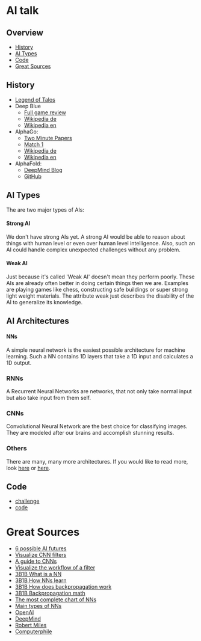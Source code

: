 # AI talk

## Overview
- [History](#History)
- [AI Types](#AI-Types)
- [Code](#Code)
- [Great Sources](#Great-Sources)
 
 
 ## History
 - [Legend of Talos](https://youtu.be/vVTA-E3G8bQ)
 - Deep Blue
    - [Full  game review](https://youtu.be/5l7-Rt7lVPQ)
    - [Wikipedia de](https://de.wikipedia.org/wiki/Deep_Blue)
    - [Wikipedia en](https://en.wikipedia.org/wiki/Deep_Blue_(chess_computer))
 - AlphaGo:
    - [Two Minute Papers](https://youtu.be/9xlSy9F5WtE)
    - [Match 1](https://youtu.be/vFr3K2DORc8)
    - [Wikipedia de](https://de.wikipedia.org/wiki/AlphaGo)
    - [Wikipedia en](https://en.wikipedia.org/wiki/AlphaGo)
 - AlphaFold:
    - [DeepMind Blog](https://deepmind.com/blog/article/AlphaFold-Using-AI-for-scientific-discovery)
    - [GitHub](https://github.com/deepmind/deepmind-research/tree/master/alphafold_casp13)
 
 ## AI Types
 The are two major types of AIs:
 
 #### Strong AI
 We don't have strong AIs yet. A strong AI would be able to reason about things with human level or even
 over human level intelligence. Also, such an AI could handle complex unexpected challenges without any
 problem.
 
 #### Weak AI
 Just because it's called 'Weak AI' doesn't mean they perform poorly. These AIs are already often better
 in doing certain things then we are. Examples are playing games like chess, constructing safe buildings or
 super strong light weight materials. The attribute weak just describes the disability of the AI to generalize
 its knowledge.
 
 ## AI Architectures
 
 #### NNs
 A simple neural network is the easiest possible architecture for machine learning. Such a NN contains 1D
 layers that take a 1D input and calculates a 1D output.
 
 ### RNNs
 A Recurrent Neural Networks are networks, that not only take normal input but also take input from them
 self.
 
 ### CNNs
 Convolutional Neural Network are the best choice for classifying images. They are modeled after our
 brains and accomplish stunning results.
 
 ### Others
 There are many, many more architectures. If you would like to read more, look [here](https://medium.com/towards-artificial-intelligence/main-types-of-neural-networks-and-its-applications-tutorial-734480d7ec8e)
 or [here](https://towardsdatascience.com/the-mostly-complete-chart-of-neural-networks-explained-3fb6f2367464).
  
 
 ## Code
 - [challenge](./code/mnist_classification_challenge.ipynb)
 - [code](./code/mnist_image_classification_code.ipynb)
 
 # Great Sources
 - [6 possible AI futures](https://youtu.be/p_fJPh11thM)
 - [Visualize CNN filters](https://towardsdatascience.com/how-to-visualize-convolutional-features-in-40-lines-of-code-70b7d87b0030)
 - [A guide to CNNs](https://towardsdatascience.com/a-comprehensive-guide-to-convolutional-neural-networks-the-eli5-way-3bd2b1164a53)
 - [Visualize the workflow of a filter](https://youtu.be/f0t-OCG79-U)
 - [3B1B What is a NN](https://youtu.be/aircAruvnKk)
 - [3B1B How NNs learn](https://youtu.be/IHZwWFHWa-w)
 - [3B1B How does backpropagation work](https://youtu.be/Ilg3gGewQ5U)
 - [3B1B Backpropagation math](https://youtu.be/tIeHLnjs5U8)
 - [The most complete chart of NNs](https://towardsdatascience.com/the-mostly-complete-chart-of-neural-networks-explained-3fb6f2367464)
 - [Main types of NNs](https://medium.com/towards-artificial-intelligence/main-types-of-neural-networks-and-its-applications-tutorial-734480d7ec8e)
 - [OpenAI](https://openai.com/)
 - [DeepMind](https://deepmind.com/)
 - [Robert Miles](https://www.youtube.com/c/RobertMilesAI/featured)
 - [Computerphile](https://www.youtube.com/channel/UC9-y-6csu5WGm29I7JiwpnA)

